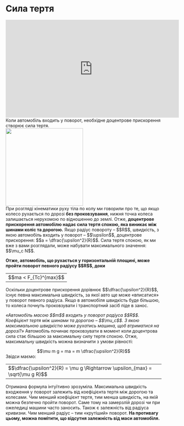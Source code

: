# Сила тертя

<div class="space"><div class="fluidMedia">
<iframe width="560" height="315" src="https://www.youtube.com/embed/K3QzwuJIAzk" frameborder="0" allowfullscreen></iframe>
</div>
<div class="popup">
</div></div>

<div class="space">Коли автомобiль входить у поворот, необхiдне доцентрове прискорення створює сила тертя.</div>

<div class="space"><img class="image" width="250" src="https://rawgit.com/chudaol/ed-era-book-physics/master/images/chapter_6/14.png"></div>

<div class="space">При розглядi кiнематики руху тiла по колу ми говорили про те, що якщо колесо рухається по дорозi <b>без проковзування</b>, нижня точка колеса залишається нерухомою по вiдношенню до землi. Отже, <span class="p1"><b>доцентрове прискорення автомобiлю надає сила тертя спокою, яка виникає мiж шинами коліс та дорогою.</b></span> Якщо радiус повороту – $$R$$, швидкiсть, з якою автомобiль входить у поворот – $$\upsilon$$, доцентрове прискорення: $$a = \dfrac{\upsilon^2}{R}$$. Сила тертя спокою, як ми вже з вами розглядали, може набувати максимального значення: $$\mu_c N$$.</div>

<div class="space"><span class="p1"><b><p class="p3">Отже, автомобiль, що рухається у горизонтальнiй площинi, може пройти поворот певного радiусу $$R$$, доки</p></b></span></div>

<div class="space"><div class="centered-table-wrapper">
<table class="centered-table">
<tr class="eq">
<td class="eq">
<p1>$$ma < F_{Tc}^{max}$$</p1>
</td>
</tr>
</table></div></div>

<div class="space">Оскільки доцентрове прискорення дорiвнює $$\dfrac{\upsilon^2}{R}$$, iснує певна максимальна швидкiсть, за якої авто ще може «вписатися» у поворот певного радiуса. Якщо в автомобiля швидкiсть буде бiльшою, то колеса почнуть проковзувати i транспортний засiб пiде в занос.</div>

<div class="space"><p class="p3"><i>«Автомобiль масою $$m$$ входить у поворот радiуса $$R$$. Коефiцiєнт тертя мiж шинами та дорогою – $$\mu_c$$. З якою максимальною швидкiстю може рухатись машина, щоб втриматися на дорозi?»</i> Автомобiль починає проковзувати в момент коли доцентрова сила стає бiльшою за максимальну силу тертя спокою. Отже, максимальну швидкiсть можна визначити з умови рiвностi:</p></div>

<div class="space" align="center">$$\mu m g = ma = m \dfrac{\upsilon^2}{R}$$</div>

<div class="space">Звiдси маємо:</div>

<div class="space"><div class="centered-table-wrapper">
<table class="centered-table">
<tr class="eq">
<td class="eq">
<p1>$$\dfrac{\upsilon^2}{R} = \mu g \Rightarrow \upsilon_{max} = \sqrt{\mu g R}$$</p1>
</td>
</tr>
</table></div></div>

Отримана формула інтуїтивно зрозуміла. Максимальна швидкiсть входження у поворот залежить вiд коефiцiєнта тертя мiж дорогою та колесами. Чим менший коефiцiєнт тертя, тим менша швидкiсть, на якiй можна безпечно пройти поворот. Саме тому на замерзлій дорозi чи при ожеледиці машини часто заносить. Також є залежнiсть вiд радiуса кривизни. Чим менший радiус – тим «крутiший» поворот. <b>На противагу цьому, можна помiтити, що вiдсутня залежнiсть вiд маси автомобiля.</b>